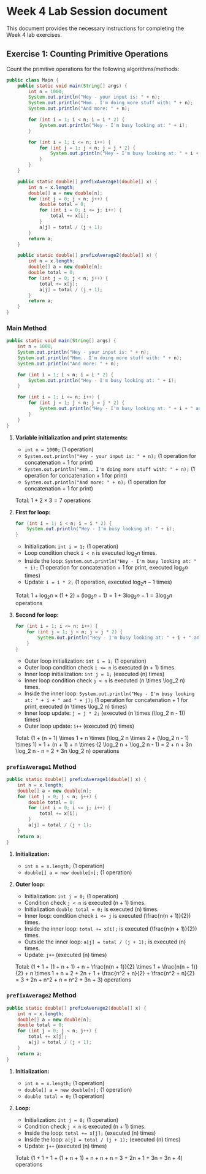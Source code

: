 # Week 4 Lab Session document

This document provides the necessary instructions for completing the
Week 4 lab exercises.

## Exercise 1: Counting Primitive Operations

Count the primitive operations for the following algorithms/methods:

``` java
public class Main {
    public static void main(String[] args) {
        int n = 1000;
        System.out.println("Hey - your input is: " + n);
        System.out.println("Hmm.. I'm doing more stuff with: " + n);
        System.out.println("And more: " + n);

        for (int i = 1; i < n; i = i * 2) {
            System.out.println("Hey - I'm busy looking at: " + i);
        }

        for (int i = 1; i <= n; i++) {
            for (int j = 1; j < n; j = j * 2) {
                System.out.println("Hey - I'm busy looking at: " + i + " and " + j);
            }
        }
    }

    public static double[] prefixAverage1(double[] x) {
        int n = x.length;
        double[] a = new double[n];
        for (int j = 0; j < n; j++) {
            double total = 0;
            for (int i = 0; i <= j; i++) {
                total += x[i];
            }
            a[j] = total / (j + 1);
        }
        return a;
    }

    public static double[] prefixAverage2(double[] x) {
        int n = x.length;
        double[] a = new double[n];
        double total = 0;
        for (int j = 0; j < n; j++) {
            total += x[j];
            a[j] = total / (j + 1);
        }
        return a;
    }
}
```

### Main Method

```java
public static void main(String[] args) {
    int n = 1000;
    System.out.println("Hey - your input is: " + n);
    System.out.println("Hmm.. I'm doing more stuff with: " + n);
    System.out.println("And more: " + n);

    for (int i = 1; i < n; i = i * 2) {
        System.out.println("Hey - I'm busy looking at: " + i);
    }

    for (int i = 1; i <= n; i++) {
        for (int j = 1; j < n; j = j * 2) {
            System.out.println("Hey - I'm busy looking at: " + i + " and " + j);
        }
    }
}
```

1. **Variable initialization and print statements:**
   - `int n = 1000;` (1 operation)
   - `System.out.println("Hey - your input is: " + n);` (1 operation for concatenation + 1 for print)
   - `System.out.println("Hmm.. I'm doing more stuff with: " + n);` (1 operation for concatenation + 1 for print)
   - `System.out.println("And more: " + n);` (1 operation for concatenation + 1 for print)

   Total: $1 + 2 \times 3 = 7$ operations

2. **First for loop:**
   ```java
   for (int i = 1; i < n; i = i * 2) {
       System.out.println("Hey - I'm busy looking at: " + i);
   }
   ```
   - Initialization: `int i = 1;` (1 operation)
   - Loop condition check `i < n` is executed $\log_2 n$ times.
   - Inside the loop: `System.out.println("Hey - I'm busy looking at: " + i);` (1 operation for concatenation + 1 for print, executed $\log_2 n$ times)
   - Update: `i = i * 2;` (1 operation, executed $\log_2 n - 1$ times)

   Total: $1 + \log_2 n \times (1 + 2) + (\log_2 n - 1) = 1 + 3\log_2 n - 1 = 3\log_2 n$ operations

3. **Second for loop:**
   ```java
   for (int i = 1; i <= n; i++) {
       for (int j = 1; j < n; j = j * 2) {
           System.out.println("Hey - I'm busy looking at: " + i + " and " + j);
       }
   }
   ```
   - Outer loop initialization: `int i = 1;` (1 operation)
   - Outer loop condition check `i <= n` is executed \(n + 1\) times.
   - Inner loop initialization: `int j = 1;` (executed \(n\) times)
   - Inner loop condition check `j < n` is executed \(n \times \log_2 n\) times.
   - Inside the inner loop: `System.out.println("Hey - I'm busy looking at: " + i + " and " + j);` (1 operation for concatenation + 1 for print, executed \(n \times \log_2 n\) times)
   - Inner loop update: `j = j * 2;` (executed \(n \times (\log_2 n - 1)\) times)
   - Outer loop update: `i++` (executed \(n\) times)

   Total: \(1 + (n + 1) \times 1 + n \times (\log_2 n \times 2 + (\log_2 n - 1) \times 1) = 1 + (n + 1) + n \times (2 \log_2 n + \log_2 n - 1) = 2 + n + 3n \log_2 n - n = 2 + 3n \log_2 n\) operations

### `prefixAverage1` Method

```java
public static double[] prefixAverage1(double[] x) {
    int n = x.length;
    double[] a = new double[n];
    for (int j = 0; j < n; j++) {
        double total = 0;
        for (int i = 0; i <= j; i++) {
            total += x[i];
        }
        a[j] = total / (j + 1);
    }
    return a;
}
```

1. **Initialization:**
   - `int n = x.length;` (1 operation)
   - `double[] a = new double[n];` (1 operation)

2. **Outer loop:**
   - Initialization: `int j = 0;` (1 operation)
   - Condition check `j < n` is executed \(n + 1\) times.
   - Initialization `double total = 0;` is executed \(n\) times.
   - Inner loop: condition check `i <= j` is executed \(\frac{n(n + 1)}{2}\) times.
   - Inside the inner loop: `total += x[i];` is executed \(\frac{n(n + 1)}{2}\) times.
   - Outside the inner loop: `a[j] = total / (j + 1);` is executed \(n\) times.
   - Update: `j++` (executed \(n\) times)

   Total: \(1 + 1 + (1 + n + 1) + n + \frac{n(n + 1)}{2} \times 1 + \frac{n(n + 1)}{2} + n \times 1 + n = 2 + 2n + 1 + \frac{n^2 + n}{2} + \frac{n^2 + n}{2} = 3 + 2n + n^2 + n = n^2 + 3n + 3\) operations

### `prefixAverage2` Method

```java
public static double[] prefixAverage2(double[] x) {
    int n = x.length;
    double[] a = new double[n];
    double total = 0;
    for (int j = 0; j < n; j++) {
        total += x[j];
        a[j] = total / (j + 1);
    }
    return a;
}
```

1. **Initialization:**
   - `int n = x.length;` (1 operation)
   - `double[] a = new double[n];` (1 operation)
   - `double total = 0;` (1 operation)

2. **Loop:**
   - Initialization: `int j = 0;` (1 operation)
   - Condition check `j < n` is executed \(n + 1\) times.
   - Inside the loop: `total += x[j];` (executed \(n\) times)
   - Inside the loop: `a[j] = total / (j + 1);` (executed \(n\) times)
   - Update: `j++` (executed \(n\) times)

   Total: \(1 + 1 + 1 + (1 + n + 1) + n + n + n = 3 + 2n + 1 + 3n = 3n + 4\) operations
